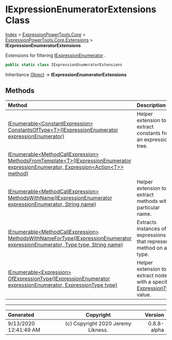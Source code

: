 ﻿# IExpressionEnumeratorExtensions Class

[Index](../index.md) > [ExpressionPowerTools.Core](ExpressionPowerTools.Core.a.md) > [ExpressionPowerTools.Core.Extensions](ExpressionPowerTools.Core.Extensions.n.md) > **IExpressionEnumeratorExtensions**

Extensions for filtering [IExpressionEnumerator](ExpressionPowerTools.Core.Signatures.IExpressionEnumerator.i.md) .

```csharp
public static class IExpressionEnumeratorExtensions
```

Inheritance [Object](https://docs.microsoft.com/dotnet/api/system.object) → **IExpressionEnumeratorExtensions**

## Methods

| Method | Description |
| :-- | :-- |
| [IEnumerable&lt;ConstantExpression> ConstantsOfType&lt;T>(IExpressionEnumerator expressionEnumerator)](ExpressionPowerTools.Core.Extensions.IExpressionEnumeratorExtensions.ConstantsOfType.m.md) | Helper extension to extract constants from an expression tree. |
| [IEnumerable&lt;MethodCallExpression> MethodsFromTemplate&lt;T>(IExpressionEnumerator expressionEnumerator, Expression&lt;Action&lt;T>> method)](ExpressionPowerTools.Core.Extensions.IExpressionEnumeratorExtensions.MethodsFromTemplate.m.md) |  |
| [IEnumerable&lt;MethodCallExpression> MethodsWithName(IExpressionEnumerator expressionEnumerator, String name)](ExpressionPowerTools.Core.Extensions.IExpressionEnumeratorExtensions.MethodsWithName.m.md) | Helper extension to extract methods with a particular name. |
| [IEnumerable&lt;MethodCallExpression> MethodsWithNameForType(IExpressionEnumerator expressionEnumerator, Type type, String name)](ExpressionPowerTools.Core.Extensions.IExpressionEnumeratorExtensions.MethodsWithNameForType.m.md) | Extracts instances of expressions that represent a method            on a type. |
| [IEnumerable&lt;Expression> OfExpressionType(IExpressionEnumerator expressionEnumerator, ExpressionType type)](ExpressionPowerTools.Core.Extensions.IExpressionEnumeratorExtensions.OfExpressionType.m.md) | Helper extension to extract nodes with a specific [ExpressionType](https://docs.microsoft.com/dotnet/api/system.linq.expressions.expressiontype) value. |

---

| Generated | Copyright | Version |
| :-- | :-: | --: |
| 9/13/2020 12:41:49 AM | (c) Copyright 2020 Jeremy Likness. | 0.8.8-alpha |
